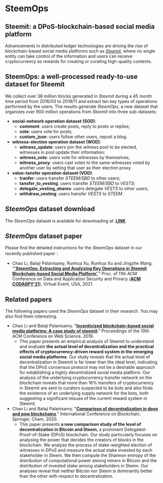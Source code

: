 # SteemOps
## Steemit: a DPoS-blockchain-based social media platform
Advancements in distributed ledger technologies are driving the rise of blockchain-based social media platforms such as [*Steemit*](https://steemit.com/), where no single entity can take control of the information and users can receive cryptocurrency as rewards for creating or curating high-quality contents. 

## SteemOps: a well-processed ready-to-use dataset for Steemit
We collect over 38 million blocks generated in *Steemit* during a 45 month time period from 2016/03 to 2019/11 and extract ten key types of operations performed by the users.
The results generate *SteemOps*, a new dataset that organizes over 900 million operations from *Steemit* into three sub-datasets:
- **social-network operation dataset (SOD)**: 
  - **comment**: users create posts, reply to posts or replies;
  - **vote**: users vote for posts;
  - **custom_json**: users follow other users, repost a blog.
- **witness-election operation dataset (WOD)**:
  - **witness_update**: users join the witness pool to be elected, witnesses in pool update their information;
  - **witness_vote**: users vote for witnesses by themselves;
  - **witness_proxy**: users cast votes to the same witnesses voted by another user by setting that user as their election proxy.
- **value-tansfer operation dataset (VOD)**:
  - **tranfer**: users transfer *STEEM/SBD* to other users;
  - **tansfer_to_vesting**: users transfer *STEEM/SBD* to *VESTS*;
  - **delegate_vesting_shares**: users delegate *VESTS* to other users;
  - **withdraw_vesting**: users transfer *VESTS* to *STEEM*.

## *SteemOps* dataset download
The *SteemOps* dataset is available for downloading at: [**LINK**](https://bjtueducn-my.sharepoint.com/:f:/g/personal/li_chao_bjtu_edu_cn/EruRt6_AvX9OgOnFev-SYxMBDh_OWwGVx_XiiCcBM_dxhg?e=O1GWRd)

## *SteemOps* dataset paper
Please find the detailed instructions for the *SteemOps* dataset in our recently published paper：
*  Chao Li, Balaji Palanisamy, Runhua Xu, Runhua Xu and Jingzhe Wang. "[**'SteemOps: Extracting and Analyzing Key Operations in Steemit Blockchain-based Social Media Platform'**](http://www.lichao.work/files/2021-C-CODASPY.pdf)." Proc. of 11th ACM Conference on Data and Application Security and Privacy ([**ACM CODASPY'21**](http://www.codaspy.org/2021/)), Virtual Event, USA, 2021.


## Related papers
The following papers used the *SteemOps* dataset in their research. You may also find them interesting.
- Chao Li and Balaji Palanisamy. "[**Incentivized blockchain-based social media platforms: A case study of steemit**](https://www.researchgate.net/profile/Chao_Li146/publication/334159420_Incentivized_Blockchain-based_Social_Media_Platforms_A_Case_Study_of_Steemit/links/5d25f3ba458515c11c234419/Incentivized-Blockchain-based-Social-Media-Platforms-A-Case-Study-of-Steemit.pdf)." Proceedings of the 10th ACM Conference on Web Science. 2019.
  - This paper presents an empirical analysis of Steemit to understand and evaluate **the actual level of decentralization and the practical effects of cryptocurrency-driven reward system in the emerging social media platforms**. Our study reveals that the actual level of decentralization in Steemit is far lower than the ideal level, indicating that the DPoS consensus protocol may not be a desirable approach for establishing a highly decentralized social media platform. Our analysis of the underlying cryptocurrency transfer network on the blockchain reveals that more than 16% transfers of cryptocurrency in Steemit are sent to curators suspected to be bots and also finds the existence of an underlying supply network for the bots, both suggesting a significant misuse of the current reward system in Steemit.
- Chao Li and Balaji Palanisamy. "[**Comparison of decentralization in dpos and pow blockchains**](https://www.researchgate.net/publication/344372774_Comparison_of_Decentralization_in_DPoS_and_PoW_Blockchains)." International Conference on Blockchain. Springer, Cham, 2020.
  - This paper presents **a new comparison study of the level of decentralization in Bitcoin and Steem**, a prominent Delegated-Proof-of-Stake (DPoS) blockchain. Our study particularly focuses on analysing the power that decides the creators of blocks in the blockchain. We analyze the process of stake-weighted election of witnesses in DPoS and measure the actual stake invested by each stakeholder in Steem. We then compute the Shannon entropy of the distribution of computational power among miners in Bitcoin and the distribution of invested stake among stakeholders in Steem. Our analyses reveal that neither Bitcoin nor Steem is dominantly better than the other with respect to decentralization. 
